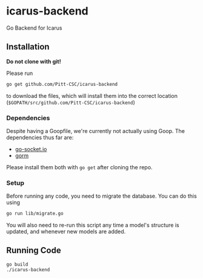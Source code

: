 # icarus-backend
Go Backend for Icarus

## Installation

**Do not clone with git!**

Please run

```bash
go get github.com/Pitt-CSC/icarus-backend
```

to download the files, which will install them into the correct location (`$GOPATH/src/github.com/Pitt-CSC/icarus-backend`)

### Dependencies

Despite having a Goopfile, we're currently not actually using Goop.  The dependencies thus far are:

- [go-socket.io](https://github.com/googollee/go-socket.io)
- [gorm](https://github.com/jinzhu/gorm)

Please install them both with `go get` after cloning the repo.

### Setup

Before running any code, you need to migrate the database.  You can do this using

```bash
go run lib/migrate.go
```

You will also need to re-run this script any time a model's structure is updated, and whenever new models are added.

## Running Code

```
go build
./icarus-backend
```
